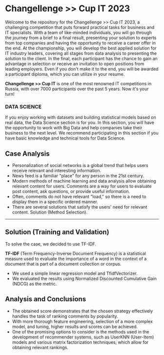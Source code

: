 # **Changellenge >> Cup IT 2023**

Welcome to the repository for the Changellenge >> Cup IT 2023, a challenging competition that puts forward practical tasks for business and IT specialists. With a team of like-minded individuals, you will go through the journey from a brief to a final result, presenting your solution to experts from top companies and having the opportunity to receive a career offer in the end. At the championship, you will develop the best applied solution for IT industry leaders, covering all stages from data analysis to presenting the solution to the client. In the final, each participant has the chance to gain an advantage in selection or receive an invitation to open positions from leading employers. Even if you don't make it to the end, you will be awarded a participant diploma, which you can utilize in your resume.

**Changellenge >> Cup IT** is one of the most renowned IT competitions in Russia, with over 7000 participants over the past 5 years. Now it's your turn!

### DATA SCIENCE
If you enjoy working with datasets and building statistical models based on real data, the Data Science section is for you. In this section, you will have the opportunity to work with Big Data and help companies take their business to the next level. We recommend participating in this section if you have basic knowledge and technical tools for Data Science.

## Case Analysis
- Personalization of social networks is a global trend that helps users receive relevant and interesting information.
- News feed is a familiar "place" for any person in the 21st century.
- Modern methods of machine learning and data analysis allow obtaining relevant content for users. Comments are a way for users to evaluate post content, ask questions, or provide useful information.
- Often, comments do not have relevant "load," so there is a need to display them in a specific ordered manner.
- There are several solutions that satisfy the users' need for relevant content. Solution (Method Selection).
------------------------------------

## Solution (Training and Validation)
To solve the case, we decided to use TF-IDF.

**TF-IDF** (Term Frequency-Inverse Document Frequency) is a statistical measure used to evaluate the importance of a word in the context of a document that is part of a document collection or corpus.

- We used a simple linear regression model and TfidfVectorizer.
- We evaluated the results using Normalized Discounted Cumulative Gain (NDCG) as the metric.

## Analysis and Conclusions
- The obtained score demonstrates that the chosen strategy effectively handles the task of ranking comments by popularity.
- With more thorough feature engineering, selection of a more complex model, and tuning, higher results and scores can be achieved.
- One of the promising options to consider is the methods used in the development of recommender systems, such as UserKNN (User-Item) models and various matrix factorization techniques, which allow for obtaining relevant rankings.
